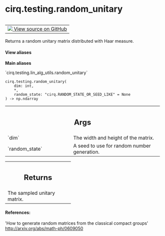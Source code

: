 <div itemscope itemtype="http://developers.google.com/ReferenceObject">
<meta itemprop="name" content="cirq.testing.random_unitary" />
<meta itemprop="path" content="Stable" />
</div>

# cirq.testing.random_unitary

<!-- Insert buttons and diff -->

<table class="tfo-notebook-buttons tfo-api" align="left">

<td>
  <a target="_blank" href="https://github.com/quantumlib/cirq/tree/master/cirq/testing/lin_alg_utils.py">
    <img src="https://www.tensorflow.org/images/GitHub-Mark-32px.png" />
    View source on GitHub
  </a>
</td>
</table>



Returns a random unitary matrix distributed with Haar measure.

<section class="expandable">
  <h4 class="showalways">View aliases</h4>
  <p>
<b>Main aliases</b>
<p>`cirq.testing.lin_alg_utils.random_unitary`</p>
</p>
</section>

<pre class="devsite-click-to-copy prettyprint lang-py tfo-signature-link">
<code>cirq.testing.random_unitary(
    dim: int,
    *,
    random_state: "cirq.RANDOM_STATE_OR_SEED_LIKE" = None
) -> np.ndarray
</code></pre>



<!-- Placeholder for "Used in" -->


<!-- Tabular view -->
 <table class="responsive fixed orange">
<colgroup><col width="214px"><col></colgroup>
<tr><th colspan="2"><h2 class="add-link">Args</h2></th></tr>

<tr>
<td>
`dim`
</td>
<td>
The width and height of the matrix.
</td>
</tr><tr>
<td>
`random_state`
</td>
<td>
A seed to use for random number generation.
</td>
</tr>
</table>



<!-- Tabular view -->
 <table class="responsive fixed orange">
<colgroup><col width="214px"><col></colgroup>
<tr><th colspan="2"><h2 class="add-link">Returns</h2></th></tr>
<tr class="alt">
<td colspan="2">
The sampled unitary matrix.
</td>
</tr>

</table>



#### References:

'How to generate random matrices from the classical compact groups'
http://arxiv.org/abs/math-ph/0609050
